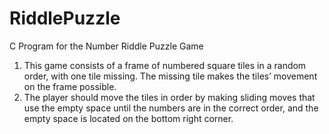 # RiddlePuzzle
C Program for the Number Riddle Puzzle Game
1. This game consists of a frame of numbered square tiles in a random order, with one tile missing.
The missing tile makes the tiles’ movement on the frame possible.
2. The player should move the tiles in order by making sliding moves that use the empty space until
the numbers are in the correct order, and the empty space is located on the bottom right corner.
